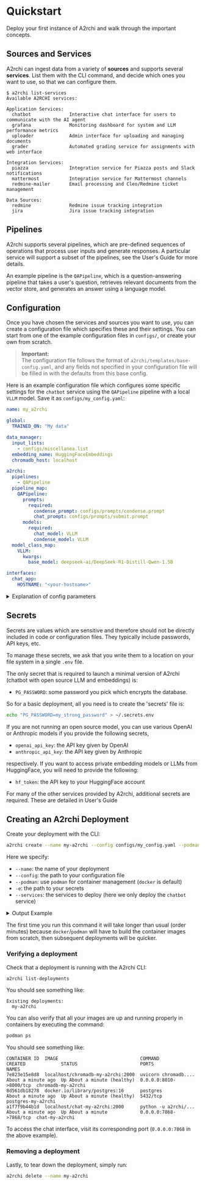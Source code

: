 # Quickstart 

Deploy your first instance of A2rchi and walk through the important concepts.

## Sources and Services

A2rchi can ingest data from a variety of **sources** and supports several **services**. List them with the CLI command, and decide which ones you want to use, so that we can configure them.
```
$ a2rchi list-services
Available A2RCHI services:

Application Services:
  chatbot              Interactive chat interface for users to communicate with the AI agent
  grafana              Monitoring dashboard for system and LLM performance metrics
  uploader             Admin interface for uploading and managing documents
  grader               Automated grading service for assignments with web interface

Integration Services:
  piazza               Integration service for Piazza posts and Slack notifications
  mattermost           Integration service for Mattermost channels
  redmine-mailer       Email processing and Cleo/Redmine ticket management

Data Sources:
  redmine              Redmine issue tracking integration
  jira                 Jira issue tracking integration
```

## Pipelines

A2rchi supports several pipelines, which are pre-defined sequences of operations that process user inputs and generate responses. A particular service will support a subset of the pipelines, see the User's Guide for more details. 

An example pipeline is the `QAPipeline`, which is a question-answering pipeline that takes a user's question, retrieves relevant documents from the vector store, and generates an answer using a language model.

## Configuration

Once you have chosen the services and sources you want to use, you can create a configuration file which specifies these and their settings. You can start from one of the example configuration files in `configs/`, or create your own from scratch.

> **Important:**  
> The configuration file follows the format of `a2rchi/templates/base-config.yaml`, and any fields not specified in your configuration file will be filled in with the defaults from this base config.

Here is an example configuration file which configures some specific settings for the `chatbot` service using the `QAPipeline` pipeline with a local `VLLM` model. Save it as `configs/my_config.yaml`:

```yaml
name: my_a2rchi

global:
  TRAINED_ON: "My data"  

data_manager:
  input_lists:  
    - configs/miscellanea.list
  embedding_name: HuggingFaceEmbeddings
  chromadb_host: localhost

a2rchi:
  pipelines:
    - QAPipeline
  pipeline_map:
    QAPipeline:
      prompts:
        required:
          condense_prompt: configs/prompts/condense.prompt  
          chat_prompt: configs/prompts/submit.prompt  
      models:
        required:
          chat_model: VLLM
          condense_model: VLLM
  model_class_map:
    VLLM:
      kwargs:
        base_model: deepseek-ai/DeepSeek-R1-Distill-Qwen-1.5B

interfaces:
  chat_app:
    HOSTNAME: "<your-hostname>" 
```

<details>
<summary>Explanation of config parameters</summary>
Here is a brief explanation of the parameters in the example configuration file:

- `name`: The name of your A2rchi deployment.

- `global:TRAINED_ON`: A brief description of the documents you are uploading to A2rchi.

- `data_manager`: Settings related to data management, including:
  - `input_lists`: A list of files containing links to be ingested.
  - `embedding_name`: The embedding model to use for vectorization.
  - `chromadb_host`: The host where ChromaDB is running.

- `a2rchi`: Settings related to the A2rchi core, including:
  - `pipelines`: The pipelines to use (e.g., `QAPipeline`).
  - `pipeline_map`: Configuration for each pipeline, including prompts and models.
  - `model_class_map`: Mapping of model names to their classes and parameters.

- `interfaces`: Settings for the services/interfaces, including:
  - `chat_app`: Configuration for the chat application, including the hostname.

</details>

## Secrets

Secrets are values which are sensitive and therefore should not be directly included in code or configuration files. They typically include passwords, API keys, etc.

To manage these secrets, we ask that you write them to a location on your file system in  a single `.env` file.

The only secret that is required to launch a minimal version of A2rchi (chatbot with open source LLM and embeddings) is:

- `PG_PASSWORD`: some password you pick which encrypts the database.

So for a basic deployment, all you need is to create the 'secrets' file is:
```bash
echo "PG_PASSWORD=my_strong_password" > ~/.secrets.env
```

If you are not running an open source model, you can use various OpenAI or Anthropic models if you provide the following secrets,

- `openai_api_key`: the API key given by OpenAI
- `anthropic_api_key`: the API key given by Anthropic

respectively. If you want to access private embedding models or LLMs from HuggingFace, you will need to provide the following:

- `hf_token`: the API key to your HuggingFace account

For many of the other services provided by A2rchi, additional secrets are required. These are detailed in User's Guide

## Creating an A2rchi Deployment

Create your deployment with the CLI:
```bash
a2rchi create --name my-a2rchi --config configs/my_config.yaml --podman -e .secrets.env  --services chatbot
```
Here we specify:

- `--name`: the name of your deployment
- `--config`: the path to your configuration file
- `--podman`: use `podman` for container management (`docker` is default)
- `-e`: the path to your secrets
- `--services`: the services to deploy (here we only deploy the `chatbot` service)

<details>
<summary> Output Example</summary>

```bash
$ a2rchi create --name my-a2rchi -c test.yaml --podman -e secrets.env  --services chatbot
```
```
Starting A2RCHI deployment process...
[a2rchi] Creating deployment 'my-a2rchi' with services: chatbot
[a2rchi] Auto-enabling dependencies: postgres, chromadb
[a2rchi] Configuration validated successfully
[a2rchi] You are using an embedding model from HuggingFace; make sure to include a HuggingFace token if required for usage, it won't be explicitly enforced
[a2rchi] Required secrets validated: PG_PASSWORD
[a2rchi] Volume 'a2rchi-pg-my-a2rchi' already exists. No action needed.
[a2rchi] Volume 'a2rchi-my-a2rchi' already exists. No action needed.
[a2rchi] Starting compose deployment from /path/to/my/.a2rchi/a2rchi-my-a2rchi
[a2rchi] Using compose file: /path/to/my/.a2rchi/a2rchi-my-a2rchi/compose.yaml
[a2rchi] (This might take a minute...)
[a2rchi] Deployment started successfully
A2RCHI deployment 'my-a2rchi' created successfully!
Services running: chatbot, postgres, chromadb
[a2rchi] Chatbot: http://localhost:7861
```

</details>

The first time you run this command it will take longer than usual (order minutes) because `docker`/`podman` will have to build the container images from scratch, then subsequent deployments will be quicker.

### Verifying a deployment

Check that a deployment is running with the A2rchi CLI:
```bash
a2rchi list-deployments
```
You should see something like:
```console
Existing deployments:
  my-a2rchi
```

You can also verify that all your images are up and running properly in containers by executing the command:
```bash
podman ps
```
You should see something like:
```console
CONTAINER ID  IMAGE                              COMMAND               CREATED             STATUS                       PORTS                   NAMES
7e823e15e8d8  localhost/chromadb-my-a2rchi:2000  uvicorn chromadb....  About a minute ago  Up About a minute (healthy)  0.0.0.0:8010->8000/tcp  chromadb-my-a2rchi
8d561db18278  docker.io/library/postgres:16      postgres              About a minute ago  Up About a minute (healthy)  5432/tcp                postgres-my-a2rchi
a1f7f9b44b1d  localhost/chat-my-a2rchi:2000      python -u a2rchi/...  About a minute ago  Up About a minute            0.0.0.0:7868->7868/tcp  chat-my-a2rchi
```

To access the chat interface, visit its corresponding port (`0.0.0.0:7868` in the above example).

### Removing a deployment

Lastly, to tear down the deployment, simply run:
```bash
a2rchi delete --name my-a2rchi
```